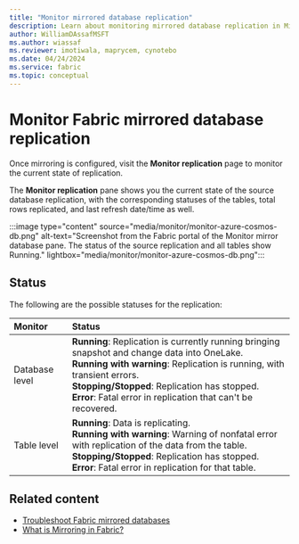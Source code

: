 ```yaml
---
title: "Monitor mirrored database replication"
description: Learn about monitoring mirrored database replication in Microsoft Fabric.
author: WilliamDAssafMSFT
ms.author: wiassaf
ms.reviewer: imotiwala, maprycem, cynotebo
ms.date: 04/24/2024
ms.service: fabric
ms.topic: conceptual
---
```

# Monitor Fabric mirrored database replication

Once mirroring is configured, visit the **Monitor replication** page to monitor the current state of replication.

The **Monitor replication** pane shows you the current state of the source database replication, with the corresponding statuses of the tables, total rows replicated, and last refresh date/time as well.

:::image type="content" source="media/monitor/monitor-azure-cosmos-db.png" alt-text="Screenshot from the Fabric portal of the Monitor mirror database pane. The status of the source replication and all tables show Running." lightbox="media/monitor/monitor-azure-cosmos-db.png":::

## Status

The following are the possible statuses for the replication:

| **Monitor** | **Status** |
|:--|:--|
| Database level | **Running**: Replication is currently running bringing snapshot and change data into OneLake.<br/>**Running with warning**: Replication is running, with transient errors.</br>**Stopping/Stopped**: Replication has stopped.<br/>**Error**: Fatal error in replication that can't be recovered.|
| Table level | **Running**: Data is replicating.<br/>**Running with warning**: Warning of nonfatal error with replication of the data from the table.</br>**Stopping/Stopped**: Replication has stopped.<br/>**Error**: Fatal error in replication for that table.|

## Related content

- [Troubleshoot Fabric mirrored databases](troubleshooting.md)
- [What is Mirroring in Fabric?](overview.md)
